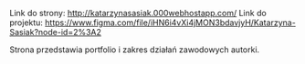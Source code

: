 
Link do strony: http://katarzynasasiak.000webhostapp.com/
Link do projektu: https://www.figma.com/file/iHN6i4vXi4jMON3bdavjyH/Katarzyna-Sasiak?node-id=2%3A2

Strona przedstawia portfolio i zakres działań zawodowych autorki. 